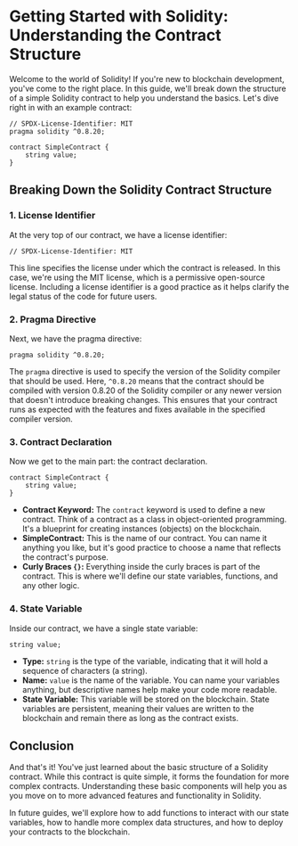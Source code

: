 # Getting Started with Solidity: Understanding the Contract Structure

Welcome to the world of Solidity! If you're new to blockchain development, you've come to the right place. In this guide, we'll break down the structure of a simple Solidity contract to help you understand the basics. Let's dive right in with an example contract:

```solidity
// SPDX-License-Identifier: MIT
pragma solidity ^0.8.20;

contract SimpleContract {
    string value;
}
```

## Breaking Down the Solidity Contract Structure

### 1. License Identifier
At the very top of our contract, we have a license identifier:

```solidity
// SPDX-License-Identifier: MIT
```

This line specifies the license under which the contract is released. In this case, we're using the MIT license, which is a permissive open-source license. Including a license identifier is a good practice as it helps clarify the legal status of the code for future users.

### 2. Pragma Directive
Next, we have the pragma directive:

```solidity
pragma solidity ^0.8.20;
```

The `pragma` directive is used to specify the version of the Solidity compiler that should be used. Here, `^0.8.20` means that the contract should be compiled with version 0.8.20 of the Solidity compiler or any newer version that doesn't introduce breaking changes. This ensures that your contract runs as expected with the features and fixes available in the specified compiler version.

### 3. Contract Declaration
Now we get to the main part: the contract declaration.

```solidity
contract SimpleContract {
    string value;
}
```

- **Contract Keyword:** The `contract` keyword is used to define a new contract. Think of a contract as a class in object-oriented programming. It's a blueprint for creating instances (objects) on the blockchain.
- **SimpleContract:** This is the name of our contract. You can name it anything you like, but it's good practice to choose a name that reflects the contract's purpose.
- **Curly Braces `{}`:** Everything inside the curly braces is part of the contract. This is where we'll define our state variables, functions, and any other logic.

### 4. State Variable
Inside our contract, we have a single state variable:

```solidity
string value;
```

- **Type:** `string` is the type of the variable, indicating that it will hold a sequence of characters (a string).
- **Name:** `value` is the name of the variable. You can name your variables anything, but descriptive names help make your code more readable.
- **State Variable:** This variable will be stored on the blockchain. State variables are persistent, meaning their values are written to the blockchain and remain there as long as the contract exists.

## Conclusion

And that's it! You've just learned about the basic structure of a Solidity contract. While this contract is quite simple, it forms the foundation for more complex contracts. Understanding these basic components will help you as you move on to more advanced features and functionality in Solidity.

In future guides, we'll explore how to add functions to interact with our state variables, how to handle more complex data structures, and how to deploy your contracts to the blockchain.

